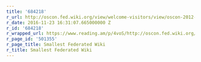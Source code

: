 ```yaml
---
title: '684218'
r_url: http://oscon.fed.wiki.org/view/welcome-visitors/view/oscon-2012-demo-video
r_date: 2016-11-23 16:31:07.665000000 Z
r_id: '684218'
r_wrapped_url: https://www.reading.am/p/4voS/http://oscon.fed.wiki.org/view/welcome-visitors/view/oscon-2012-demo-video
r_page_id: '501355'
r_page_title: Smallest Federated Wiki
r_title: Smallest Federated Wiki
---
```


